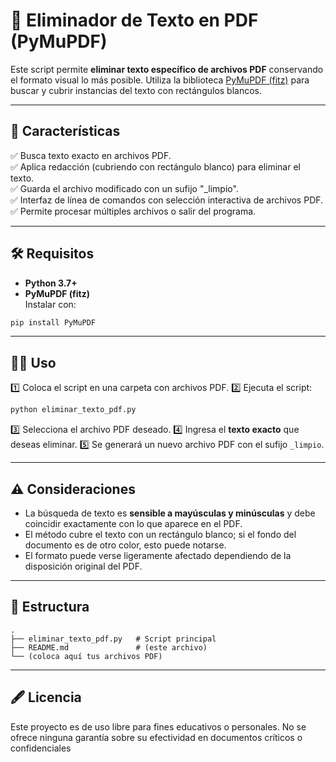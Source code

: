 # 📝 Eliminador de Texto en PDF (PyMuPDF)

Este script permite **eliminar texto específico de archivos PDF** conservando el formato visual lo más posible. Utiliza la biblioteca [PyMuPDF (fitz)](https://pymupdf.readthedocs.io/en/latest/) para buscar y cubrir instancias del texto con rectángulos blancos.

-------------------------------------------------------------------------------------------------------------

## 🚀 Características
✅ Busca texto exacto en archivos PDF.  
✅ Aplica redacción (cubriendo con rectángulo blanco) para eliminar el texto.  
✅ Guarda el archivo modificado con un sufijo "_limpio".  
✅ Interfaz de línea de comandos con selección interactiva de archivos PDF.  
✅ Permite procesar múltiples archivos o salir del programa.  

-------------------------------------------------------------------------------------------------------------

## 🛠 Requisitos
- **Python 3.7+**
- **PyMuPDF (fitz)**  
Instalar con:
```bash
pip install PyMuPDF
````

-------------------------------------------------------------------------------------------------------------

## 🏃‍♂️ Uso

1️⃣ Coloca el script en una carpeta con archivos PDF.
2️⃣ Ejecuta el script:

```bash
python eliminar_texto_pdf.py
```

3️⃣ Selecciona el archivo PDF deseado.
4️⃣ Ingresa el **texto exacto** que deseas eliminar.
5️⃣ Se generará un nuevo archivo PDF con el sufijo `_limpio`.

-------------------------------------------------------------------------------------------------------------

## ⚠️ Consideraciones

* La búsqueda de texto es **sensible a mayúsculas y minúsculas** y debe coincidir exactamente con lo que aparece en el PDF.
* El método cubre el texto con un rectángulo blanco; si el fondo del documento es de otro color, esto puede notarse.
* El formato puede verse ligeramente afectado dependiendo de la disposición original del PDF.

-------------------------------------------------------------------------------------------------------------

## 📂 Estructura

```
.
├── eliminar_texto_pdf.py   # Script principal
├── README.md               # (este archivo)
└── (coloca aquí tus archivos PDF)
```

-------------------------------------------------------------------------------------------------------------

## 🖋 Licencia

Este proyecto es de uso libre para fines educativos o personales. No se ofrece ninguna garantía sobre su efectividad en documentos críticos o confidenciales


